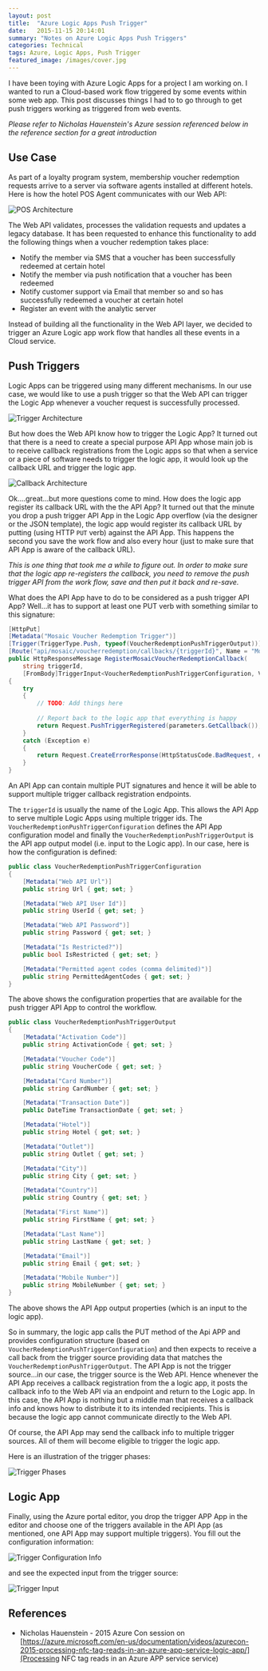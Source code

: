 ```yaml
---
layout: post
title:  "Azure Logic Apps Push Trigger"
date:   2015-11-15 20:14:01
summary: "Notes on Azure Logic Apps Push Triggers"
categories: Technical
tags: Azure, Logic Apps, Push Trigger
featured_image: /images/cover.jpg
---
```


I have been toying with Azure Logic Apps for a project I am working on. I wanted to run a Cloud-based work flow triggered by some events within some web app. This post discusses things I had to to go through to get push triggers working as triggered from web events.

_Please refer to Nicholas Hauenstein's Azure session referenced below in the reference section for a great introduction_

## Use Case

As part of a loyalty program system, membership voucher redemption requests arrive to a server via software agents installed at different hotels. Here is how the hotel POS Agent communicates with our Web API:

![POS Architecture](http://i.imgur.com/xquyGYG.png)

The Web API validates, processes the validation requests and updates a legacy database. It has been requested to enhance this functionality to add the following things when a voucher redemption takes place:

* Notify the member via SMS that a voucher has been successfully redeemed at certain hotel  
* Notify the member via push notification that a voucher has been redeemed
* Notify customer support via Email that member so and so has successfully redeemed a voucher at certain hotel  
* Register an event with the analytic server

Instead of building all the functionality in the Web API layer, we decided to trigger an Azure Logic app work flow that handles all these events in a Cloud service.
 
## Push Triggers

Logic Apps can be triggered using many different mechanisms. In our use case, we would like to use a push trigger so that the Web API can trigger the Logic App whenever a voucher request is successfully processed.

![Trigger Architecture](http://i.imgur.com/VzqsehB.png)

But how does the Web API know how to trigger the Logic App? It turned out that there is a need to create a special purpose API App whose main job is to receive callback registrations from the Logic apps so that when a service or a piece of software needs to trigger the logic app, it would look up the callback URL and trigger the logic app. 

![Callback Architecture](http://i.imgur.com/bu9XEze.png)

Ok....great...but more questions come to mind. How does the logic app register its callback URL with the the API App? It turned out that the minute you drop a push trigger API App in the Logic App overflow (via the designer or the JSON template), the logic app would register its callback URL by putting (using HTTP `PUT` verb) against the API App. This happens the second you save the work flow and also every hour (just to make sure that API App is aware of the callback URL).

_This is one thing that took me a while to figure out. In order to make sure that the logic app re-registers the callback, you need to remove the push trigger API from the work flow, save and then put it back and re-save._

What does the API App have to do to be considered as a push trigger API App? Well...it has to support at least one PUT verb with something similar to this signature:

```csharp
[HttpPut]
[Metadata("Mosaic Voucher Redemption Trigger")]
[Trigger(TriggerType.Push, typeof(VoucherRedemptionPushTriggerOutput))]
[Route("api/mosaic/voucherredemption/callbacks/{triggerId}", Name = "MosaicVoucherRedemptionTriggerCallback")]
public HttpResponseMessage RegisterMosaicVoucherRedemptionCallback(
    string triggerId,
    [FromBody]TriggerInput<VoucherRedemptionPushTriggerConfiguration, VoucherRedemptionPushTriggerOutput> parameters)
{
    try
    {
        // TODO: Add things here
        
        // Report back to the logic app that everything is happy
        return Request.PushTriggerRegistered(parameters.GetCallback());
    }
    catch (Exception e)
    {
        return Request.CreateErrorResponse(HttpStatusCode.BadRequest, e.Message);
    }
}
```

An API App can contain multiple PUT signatures and hence it will be able to support multiple trigger callback registration endpoints.
  
The `triggerId` is usually the name of the Logic App. This allows the API App to serve multiple Logic Apps using multiple trigger ids. The `VoucherRedemptionPushTriggerConfiguration` defines the API App configuration model and finally the `VoucherRedemptionPushTriggerOutput` is the API app output model (i.e. input to the Logic app). In our case, here is how the configuration is defined:

```csharp
public class VoucherRedemptionPushTriggerConfiguration
{
    [Metadata("Web API Url")]
    public string Url { get; set; }

    [Metadata("Web API User Id")]
    public string UserId { get; set; }

    [Metadata("Web API Password")]
    public string Password { get; set; }

    [Metadata("Is Restricted?")]
    public bool IsRestricted { get; set; }

    [Metadata("Permitted agent codes (comma delimited)")]
    public string PermittedAgentCodes { get; set; }
}
```    
The above shows the configuration properties that are available for the push trigger API App to control the workflow.

```csharp
public class VoucherRedemptionPushTriggerOutput
{
    [Metadata("Activation Code")]
    public string ActivationCode { get; set; }

    [Metadata("Voucher Code")]
    public string VoucherCode { get; set; }

    [Metadata("Card Number")]
    public string CardNumber { get; set; }

    [Metadata("Transaction Date")]
    public DateTime TransactionDate { get; set; }

    [Metadata("Hotel")]
    public string Hotel { get; set; }

    [Metadata("Outlet")]
    public string Outlet { get; set; }

    [Metadata("City")]
    public string City { get; set; }

    [Metadata("Country")]
    public string Country { get; set; }

    [Metadata("First Name")]
    public string FirstName { get; set; }

    [Metadata("Last Name")]
    public string LastName { get; set; }

    [Metadata("Email")]
    public string Email { get; set; }

    [Metadata("Mobile Number")]
    public string MobileNumber { get; set; }
}
```   
The above shows the API App output properties (which is an input to the logic app).

So in summary, the logic app calls the PUT method of the Api APP and provides configuration structure (based on `VoucherRedemptionPushTriggerConfiguration`) and then expects to receive a call back from the trigger source providing data that matches the `VoucherRedemptionPushTriggerOutput`. The API App is not the trigger source...in our case, the trigger source is the Web API. Hence whenever the API App receives a callback registration from the a logic app, it posts the callback info to the Web API via an endpoint and return to the Logic app. In this case, the API App is nothing but a middle man that receives a callback info and knows how to distribute it to its intended recipients. This is because the logic app cannot communicate directly to the Web API. 

Of course, the API App may send the callback info to multiple trigger sources. All of them will become eligible to trigger the logic app.

Here is an illustration of the trigger phases:

![Trigger Phases](http://i.imgur.com/TM0MHgZ.png) 

## Logic App
 
Finally, using the Azure portal editor, you drop the trigger APP App in the editor and choose one of the triggers available in the API App (as mentioned, one API App may support multiple triggers). You fill out the configuration information:

![Trigger Configuration Info](http://i.imgur.com/I0vmHaP.png)

and see the expected input from the trigger source:

![Trigger Input](http://i.imgur.com/wm9VNll.png)
  
## References

* Nicholas Hauenstein - 2015 Azure Con session on [https://azure.microsoft.com/en-us/documentation/videos/azurecon-2015-processing-nfc-tag-reads-in-an-azure-app-service-logic-app/](Processing NFC tag reads in an Azure APP service service)

